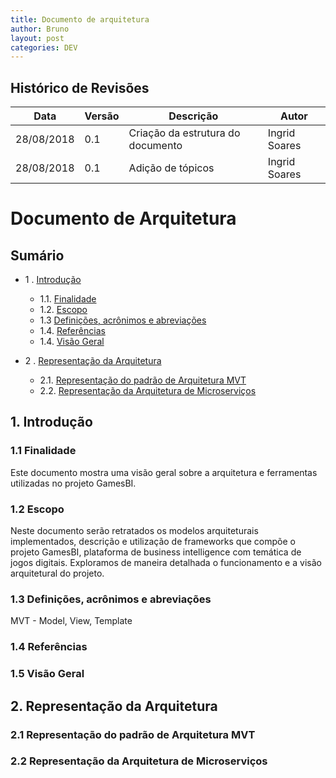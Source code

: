```yaml
---
title: Documento de arquitetura
author: Bruno
layout: post
categories: DEV
---
```


## Histórico de Revisões

|Data|Versão|Descrição|Autor|
| --- | --- | --- | --- |
|28/08/2018|0.1|Criação da estrutura do documento|Ingrid Soares|
|28/08/2018|0.1|Adição de tópicos|Ingrid Soares|

# Documento de Arquitetura

Sumário
----------------

* 1 .  [Introdução](#1-introdução)
    * 1.1. [Finalidade](#11-finalidade)
    * 1.2. [Escopo](#12-escopo)
    * 1.3 [Definições, acrônimos e abreviações](#13-definições)
    * 1.4. [Referências](#14-referências)
    * 1.4. [Visão Geral](#15-visão)
    
* 2 .  [Representação da Arquitetura](#2-representação)
   * 2.1. [Representação do padrão de Arquitetura MVT](#21-representação)
   * 2.2. [Representação da Arquitetura de Microserviços](#21-representação)


## 1. Introdução

### 1.1 Finalidade

Este documento mostra uma visão geral sobre a arquitetura e ferramentas utilizadas no projeto GamesBI.

### 1.2 Escopo

Neste documento serão retratados os modelos arquiteturais implementados, descrição e utilização de frameworks 
que compõe o projeto GamesBI, plataforma de business intelligence com temática de jogos digitais. Exploramos 
de maneira detalhada o funcionamento e a visão arquitetural do projeto.

### 1.3 Definições, acrônimos e abreviações

MVT - Model, View, Template

### 1.4 Referências

### 1.5 Visão Geral

## 2. Representação da Arquitetura

### 2.1 Representação do padrão de Arquitetura MVT

### 2.2 Representação da Arquitetura de Microserviços